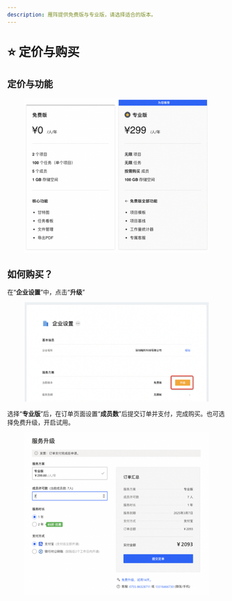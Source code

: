 ```yaml
---
description: 雁阵提供免费版与专业版，请选择适合的版本。
---
```


# ⭐ 定价与购买

## 定价与功能

<figure><img src="../.gitbook/assets/image (11).png" alt=""><figcaption></figcaption></figure>

## 如何购买？

在“**企业设置**”中，点击“**升级**”

<figure><img src="../.gitbook/assets/image (5).png" alt=""><figcaption></figcaption></figure>

选择“**专业版**”后，在订单页面设置“**成员数**”后提交订单并支付，完成购买。也可选择免费升级，开启试用。

<figure><img src="../.gitbook/assets/image (7).png" alt=""><figcaption></figcaption></figure>

